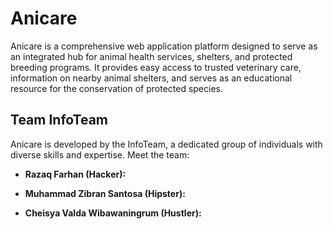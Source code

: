 # Anicare


Anicare is a comprehensive web application platform designed to serve as an integrated hub for animal health services, shelters, and protected breeding programs. It provides easy access to trusted veterinary care, information on nearby animal shelters, and serves as an educational resource for the conservation of protected species.

## Team InfoTeam

Anicare is developed by the InfoTeam, a dedicated group of individuals with diverse skills and expertise. Meet the team:

- **Razaq Farhan (Hacker):**

- **Muhammad Zibran Santosa (Hipster):**

- **Cheisya Valda Wibawaningrum (Hustler):**
